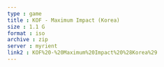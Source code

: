 ```yaml
---
type : game
title : KOF - Maximum Impact (Korea)
size : 1.1 G
format : iso
archive : zip
server : myrient
link2 : KOF%20-%20Maximum%20Impact%20%28Korea%29
---
```

